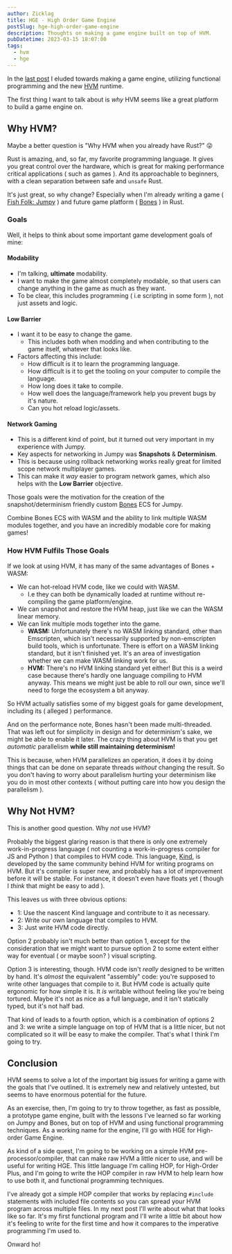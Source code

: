 ```yaml
---
author: Zicklag
title: HGE - High Order Game Engine
postSlug: hge-high-order-game-engine
description: Thoughts on making a game engine built on top of HVM.
pubDatetime: 2023-03-15 18:07:00
tags:
  - hvm
  - hge
---
```


In the [last post](./hvm-what-is-functional-programming) I eluded towards making a game engine, utilizing functional programming and the new [HVM] runtime.

The first thing I want to talk about is _why_ HVM seems like a great platform to build a game engine on.

<!-- more -->

[hvm]: https://github.com/HigherOrderCO/HVM

## Why HVM?

Maybe a better question is "Why HVM when you already have Rust?" 😜

Rust is amazing, and, so far, my favorite programming language. It gives you great control over the hardware, which is great for making performance critical applications ( such as games ). And its approachable to beginners, with a clean separation between safe and `unsafe` Rust.

It's just great, so why change? Especially when I'm already writing a game ( [Fish Folk: Jumpy](https://github.com/fishfolk/jumpy) ) and future game platform ( [Bones] ) in Rust.

[bones]: https://github.com/fishfolk/bones

### Goals

Well, it helps to think about some important game development goals of mine:

#### Modability

- I'm talking, **ultimate** modability.
- I want to make the game almost completely modable, so that users can change anything in the game as much as they want.
- To be clear, this includes programming ( i.e scripting in some form ), not just assets and logic.

#### Low Barrier

- I want it to be easy to change the game.
  - This includes both when modding and when contributing to the game itself, whatever that looks like.
- Factors affecting this include:
  - How difficult is it to learn the programming language.
  - How difficult is it to get the tooling on your computer to compile the language.
  - How long does it take to compile.
  - How well does the language/framework help you prevent bugs by it's nature.
  - Can you hot reload logic/assets.

#### Network Gaming

- This is a different kind of point, but it turned out very important in my experience with Jumpy.
- Key aspects for networking in Jumpy was **Snapshots** & **Determinism**.
- This is because using rollback networking works really great for limited scope network multiplayer games.
- This can make it _way_ easier to program network games, which also helps with the **Low Barrier** objective.

Those goals were the motivation for the creation of the snapshot/determinism friendly custom [Bones] ECS for Jumpy.

Combine Bones ECS with WASM and the ability to link multiple WASM modules together, and you have an incredibly modable core for making games!

### How HVM Fulfils Those Goals

If we look at using HVM, it has many of the same advantages of Bones + WASM:

- We can hot-reload HVM code, like we could with WASM.
  - I.e they can both be dynamically loaded at runtime without re-compiling the game platform/engine.
- We can snapshot and restore the HVM heap, just like we can the WASM linear memory.
- We can link multiple mods together into the game.
  - **WASM:** Unfortunately there's no WASM linking standard, other than Emscripten, which isn't necessarily supported by non-emscripten build tools, which is unfortunate. There is effort on a WASM linking standard, but it isn't finished yet. It's an area of investigation whether we can make WASM linking work for us.
  - **HVM:** There's no HVM linking standard yet either! But this is a weird case because there's hardly one language compiling to HVM anyway. This means we might just be able to roll our own, since we'll need to forge the ecosystem a bit anyway.

So HVM actually satisfies some of my biggest goals for game development, including its ( alleged ) performance.

And on the performance note, Bones hasn't been made multi-threaded. That was left out for simplicity in design and for determinism's sake, we might be able to enable it later. The crazy thing about HVM is that you get _automatic_ parallelism **while still maintaining determinism!**

This is because, when HVM parallelizes an operation, it does it by doing things that can be done on separate threads _without_ changing the result. So you don't having to worry about parallelism hurting your determinism like you do in most other contexts ( without putting care into how you design the parallelism ).

## Why Not HVM?

This is another good question. Why _not_ use HVM?

Probably the biggest glaring reason is that there is only one extremely work-in-progress language ( not counting a work-in-progress compiler for JS and Python ) that compiles to HVM code. This language, [Kind], is developed by the same community behind HVM for writing programs on HVM. But it's compiler is super new, and probably has a lot of improvement before it will be stable. For instance, it doesn't even have floats yet ( though I _think_ that might be easy to add ).

This leaves us with three obvious options:

- 1: Use the nascent Kind language and contribute to it as necessary.
- 2: Write our own language that compiles to HVM.
- 3: Just write HVM code directly.

Option 2 probably isn't much better than option 1, except for the consideration that we might want to pursue option 2 to some extent either way for eventual ( or maybe soon? ) visual scripting.

Option 3 is interesting, though. HVM code isn't _really_ designed to be written by hand. It's _almost_ the equivalent "assembly" code: you're supposed to write other languages that compile to it. But HVM code is actually quite ergonomic for how simple it is. It _is_ writable without feeling like you're being tortured. Maybe it's not as nice as a full language, and it isn't statically typed, but it's not half bad.

That kind of leads to a fourth option, which is a combination of options 2 and 3: we write a simple language on top of HVM that is a little nicer, but not complicated so it will be easy to make the compiler. That's what I think I'm going to try.

[kind]: https://github.com/HigherOrderCO/Kind

## Conclusion

HVM seems to solve a lot of the important big issues for writing a game with the goals that I've outlined. It is extremely new and relatively untested, but seems to have enormous potential for the future.

As an exercise, then, I'm going to try to throw together, as fast as possible, a prototype game engine, built with the lessons I've learned so far working on Jumpy and Bones, but on top of HVM and using functional programming techniques. As a working name for the engine, I'll go with HGE for High-order Game Engine.

As kind of a side quest, I'm going to be working on a simple HVM pre-processor/compiler, that can make raw HVM a little nicer to use, and will be useful for writing HGE. This little language I'm calling HOP, for High-Order Plus, and I'm going to write the HOP compiler in raw HVM to help learn how to use both it, and functional programming techniques.

I've already got a simple HOP compiler that works by replacing `#include` statements with included file contents so you can spread your HVM program across multiple files. In my next post I'll write about what that looks like so far. It's my first functional program and I'll write a little bit about how it's feeling to write for the first time and how it compares to the imperative programming I'm used to.

Onward ho!
